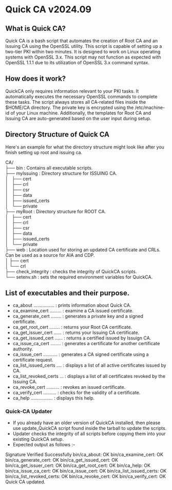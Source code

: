 # Quick CA v2024.09
  
  
## What is Quick CA?
Quick CA is a bash script that automates the creation of Root CA and an Issuing CA using the OpenSSL utility. This script is capable of setting up a two-tier PKI within two minutes. It is designed to work on Linux operating systems with OpenSSL 3.x. This script may not function as expected with OpenSSL 1.1.1 due to its utilization of OpenSSL 3.x command syntax.
  
  
  
  
## How does it work?
QuickCA only requires information relevant to your PKI tasks. It automatically executes the necessary OpenSSL commands to complete these tasks. The script always stores all CA-related files inside the $HOME/CA directory. The private key is encrypted using the /etc/machine-id of your Linux machine. Additionally, the templates for Root CA and Issuing CA are auto-generated based on the user input during setup.
  
  
  
  
## Directory Structure of Quick CA
Here's an example for what the directory structure might look like after you finish setting up root and issuing ca.

CA/<br>
├── bin			: Contains all executable scripts. <br>
├── myIssuing		: Directory structure for ISSUING CA. <br>
│   ├── cert <br>
│   ├── crl <br>
│   ├── csr <br>
│   ├── data <br>
│   ├── issued_certs <br>
│   └── private <br>
├── myRoot		: Directory structure for ROOT CA. <br>
│   ├── cert <br>
│   ├── crl <br>
│   ├── csr <br>
│   ├── data <br>
│   ├── issued_certs <br>
│   └── private <br>
├── web			: Location used for storing an updated CA certificate and CRLs. Can be used as a source for AIA and CDP. <br>
│    ├── cert <br>
│    └── crl <br>
├── check_integrity : checks the integrity of QuickCA scripts. <br>
└── setenv.sh : sets the required environment variables for QuickCA. <br>
  
  
  
## List of executables and their purpose.
  
 - ca_about ................ : prints information about Quick CA.
 - ca_examine_cert ......... : examine a CA issued certificate.
 - ca_generate_cert ........ : generates a private key and a signed certificate.
 - ca_get_root_cert ........ : returns your Root CA certificate.
 - ca_get_issuer_cert ...... : returns your Issuing CA certificate.
 - ca_get_issued_cert ...... : returns a certified issued by Issuign CA.
 - ca_issue_ca_cert ........ : generates a certificate for another certificate authority.
 - ca_issue_cert ........... : generates a CA signed certificate using a certificate request.
 - ca_list_issued_certs .... : displays a list of all active certificates issued by CA.
 - ca_list_revoked_certs ... : displays a list of all certificates revoked by the Issuing CA.
 - ca_revoke_cert .......... : revokes an issued certificate.
 - ca_verify_cert .......... : checks for the validity of a certificate.
 - ca_help ................. : displays this help.
 

### Quick-CA Updater
- If you already have an older version of QuickCA installed, then please use update_QuickCA script found inside the tarball to update the scripts.
- Updater checks the integrity of all scripts before copying them into your existing QuickCA setup.
- Expected output as follows :-
  
Signature Verified Successfully
bin/ca_about: OK
bin/ca_examine_cert: OK
bin/ca_generate_cert: OK
bin/ca_get_issued_cert: OK
bin/ca_get_issuer_cert: OK
bin/ca_get_root_cert: OK
bin/ca_help: OK
bin/ca_issue_ca_cert: OK
bin/ca_issue_cert: OK
bin/ca_list_issued_certs: OK
bin/ca_list_revoked_certs: OK
bin/ca_revoke_cert: OK
bin/ca_verify_cert: OK
Quick CA updated.

